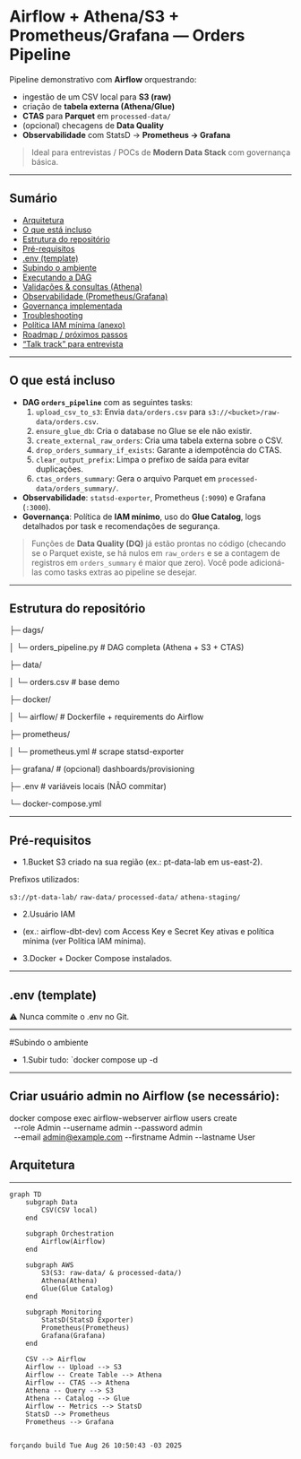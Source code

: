 # Airflow + Athena/S3 + Prometheus/Grafana — Orders Pipeline

Pipeline demonstrativo com **Airflow** orquestrando:
- ingestão de um CSV local para **S3 (raw)**  
- criação de **tabela externa (Athena/Glue)**  
- **CTAS** para **Parquet** em `processed-data/`  
- (opcional) checagens de **Data Quality**  
- **Observabilidade** com StatsD → **Prometheus → Grafana**

> Ideal para entrevistas / POCs de **Modern Data Stack** com governança básica.

---

## Sumário
- [Arquitetura](#arquitetura)
- [O que está incluso](#o-que-está-incluso)
- [Estrutura do repositório](#estrutura-do-repositório)
- [Pré-requisitos](#pré-requisitos)
- [.env (template)](#env-template)
- [Subindo o ambiente](#subindo-o-ambiente)
- [Executando a DAG](#executando-a-dag)
- [Validações & consultas (Athena)](#validações--consultas-athena)
- [Observabilidade (Prometheus/Grafana)](#observabilidade-prometheusgrafana)
- [Governança implementada](#governança-implementada)
- [Troubleshooting](#troubleshooting)
- [Política IAM mínima (anexo)](#política-iam-mínima-anexo)
- [Roadmap / próximos passos](#roadmap--próximos-passos)
- [“Talk track” para entrevista](#talk-track-para-entrevista)

---

## O que está incluso

- **DAG `orders_pipeline`** com as seguintes tasks:
    1. `upload_csv_to_s3`: Envia `data/orders.csv` para `s3://<bucket>/raw-data/orders.csv`.
    2. `ensure_glue_db`: Cria o database no Glue se ele não existir.
    3. `create_external_raw_orders`: Cria uma tabela externa sobre o CSV.
    4. `drop_orders_summary_if_exists`: Garante a idempotência do CTAS.
    5. `clear_output_prefix`: Limpa o prefixo de saída para evitar duplicações.
    6. `ctas_orders_summary`: Gera o arquivo Parquet em `processed-data/orders_summary/`.
- **Observabilidade**: `statsd-exporter`, Prometheus (`:9090`) e Grafana (`:3000`).
- **Governança**: Política de **IAM mínimo**, uso do **Glue Catalog**, logs detalhados por task e recomendações de segurança.

> Funções de **Data Quality (DQ)** já estão prontas no código (checando se o Parquet existe, se há nulos em `raw_orders` e se a contagem de registros em `orders_summary` é maior que zero). Você pode adicioná-las como tasks extras ao pipeline se desejar.

---

## Estrutura do repositório

├─ dags/

│ └─ orders_pipeline.py # DAG completa (Athena + S3 + CTAS)

├─ data/

│ └─ orders.csv # base demo

├─ docker/

│ └─ airflow/ # Dockerfile + requirements do Airflow

├─ prometheus/

│ └─ prometheus.yml # scrape statsd-exporter

├─ grafana/ # (opcional) dashboards/provisioning

├─ .env # variáveis locais (NÃO commitar)

└─ docker-compose.yml

---

## Pré-requisitos
- 1.Bucket S3 criado na sua região (ex.: pt-data-lab em us-east-2).
  
Prefixos utilizados:

`s3://pt-data-lab/`
`raw-data/`
`processed-data/`
`athena-staging/`

- 2.Usuário IAM

- (ex.: airflow-dbt-dev) com Access Key e Secret Key ativas e política mínima (ver Política IAM mínima).

- 3.Docker + Docker Compose instalados.
     
---
## .env (template)
 ⚠️ Nunca commite o .env no Git.

 ---
 #Subindo o ambiente
- 1.Subir tudo:
  `docker compose up -d
---
## Criar usuário admin no Airflow (se necessário):

docker compose exec airflow-webserver airflow users create \
  --role Admin --username admin --password admin \
  --email admin@example.com --firstname Admin --lastname User
## Arquitetura

---
```mermaid
graph TD
    subgraph Data
        CSV(CSV local)
    end

    subgraph Orchestration
        Airflow(Airflow)
    end

    subgraph AWS
        S3(S3: raw-data/ & processed-data/)
        Athena(Athena)
        Glue(Glue Catalog)
    end

    subgraph Monitoring
        StatsD(StatsD Exporter)
        Prometheus(Prometheus)
        Grafana(Grafana)
    end

    CSV --> Airflow
    Airflow -- Upload --> S3
    Airflow -- Create Table --> Athena
    Airflow -- CTAS --> Athena
    Athena -- Query --> S3
    Athena -- Catalog --> Glue
    Airflow -- Metrics --> StatsD
    StatsD --> Prometheus
    Prometheus --> Grafana


forçando build Tue Aug 26 10:50:43 -03 2025

